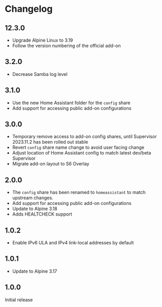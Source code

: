 # Changelog

## 12.3.0

- Upgrade Alpine Linux to 3.19
- Follow the version numbering of the official add-on

## 3.2.0

- Decrease Samba log level

## 3.1.0

- Use the new Home Assistant folder for the `config` share
- Add support for accessing public add-on configurations

## 3.0.0

- Temporary remove access to add-on config shares, until Supervisor 2023.11.2 has been rolled out stable
- Revert `config` share name change to avoid user facing change
- Adjust location of Home Assistant config to match latest dev/beta Supervisor
- Migrate add-on layout to S6 Overlay

## 2.0.0

- The `config` share has been renamed to `homeassistant` to match upstream changes.
- Add support for accessing public add-on configurations
- Update to Alpine 3.18
- Adds HEALTCHECK support

## 1.0.2

- Enable IPv6 ULA and IPv4 link-local addresses by default

## 1.0.1

- Update to Alpine 3.17

## 1.0.0

Initial release
